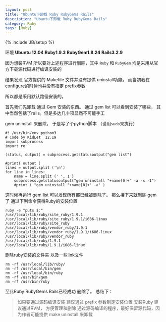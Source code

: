 ```yaml
---
layout: post
title: "Ubuntu下卸载 Ruby RubyGems Rails"
description: "Ubuntu下卸载 Ruby RubyGems Rails"
category: Ruby
tags: [Ruby]
---
```

{% include JB/setup %}

环境 __Ubuntu 12.04__   __Ruby1.9.3__   __RubyGem1.8.24__    __Rails3.2.9__

因为想装RVM 所以要对上述程序进行删除，其中  `Ruby` 和 `RubyGem` 均是采用从官方下载源代码进行编译安装的

结果发现 官方提供的  Makefile 文件并没有提供 uninstall功能， 而当初我在configure的时候也并没有指定 prefix参数

所以都是采用默认路径安装的。

首先我们先卸载 通过 Gem 安装的东西。 通过 gem list 可以看到安装了哪些， 其中当然包括了rails。但是多达几十项显然不可能手工

gem uninstall 来删除， 于是写了个python脚本 （请用`sudo`来执行）


    #! /usr/bin/env python3
    # Code by KidLet  12.19
    import subprocess
    import re
     
    (status, output) = subprocess.getstatusoutput("gem list")
     
    #print( output )
    lines = output.split ('\n')
    for line in lines:
        name = line.split (' ', 1 )
        subprocess.getstatusoutput("gem uninstall "+name[0]+" -a -x -I")
        #print ( "gem uninstall "+name[0]+" -a" )



这时候再运行 gem list 可以发现所有都已经被删除了。
那么接下来就删除 gem 了
通过下列命令获得Ruby的安装位置

    ruby -e "puts $:"
    /usr/local/lib/ruby/site_ruby/1.9.1
    /usr/local/lib/ruby/site_ruby/1.9.1/i686-linux
    /usr/local/lib/ruby/site_ruby
    /usr/local/lib/ruby/vendor_ruby/1.9.1
    /usr/local/lib/ruby/vendor_ruby/1.9.1/i686-linux
    /usr/local/lib/ruby/vendor_ruby
    /usr/local/lib/ruby/1.9.1
    /usr/local/lib/ruby/1.9.1/i686-linux


删除ruby安装的文件夹 以及一些link文件

	rm -rf /usr/local/lib/ruby/
	rm -rf /usr/local/bin/gem
	rm -rf /usr/local/bin/ruby
	rm -rf /usr/bin/gem
	rm -rf /usr/bin/ruby

至此Ruby RubyGems Rails已经成功 删除了。
总结下：

> 如果要通过源码编译安装 建议通过 prefix 参数制定安装位置
> 安装Ruby 建议通过RVM， 方便管理和删除
> 通过源码编译的程序，最好保留源代码，因为作者可能提供 make uninstall 来卸载